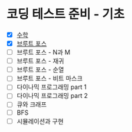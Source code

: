 # 코딩 테스트 준비 - 기초
- [X] [수학](https://github.com/soulchicken/AlgorithmSolved/blob/main/%EB%B0%B1%EC%A4%80/code.plus/%EC%BD%94%EB%94%A9%20%ED%85%8C%EC%8A%A4%ED%8A%B8%20%EC%A4%80%EB%B9%84%20-%20%EA%B8%B0%EC%B4%88/%EC%88%98%ED%95%99/%EC%88%98%ED%95%99.md)
- [X] [브루트 포스](https://github.com/soulchicken/AlgorithmSolved/blob/main/%EB%B0%B1%EC%A4%80/code.plus/%EC%BD%94%EB%94%A9%20%ED%85%8C%EC%8A%A4%ED%8A%B8%20%EC%A4%80%EB%B9%84%20-%20%EA%B8%B0%EC%B4%88/%EB%B8%8C%EB%A3%A8%ED%8A%B8%20%ED%8F%AC%EC%8A%A4/%EB%B8%8C%EB%A3%A8%ED%8A%B8%20%ED%8F%AC%EC%8A%A4.md)
- [ ] 브루트 포스 - N과 M
- [ ] 브루트 포스 - 재귀
- [ ] 브루트 포스 - 순열
- [ ] 브루트 포스 - 비트 마스크
- [ ] 다이나믹 프로그래밍 part 1
- [ ] 다이나믹 프로그래밍 part 2
- [ ] 큐와 크래프
- [ ] BFS
- [ ] 시뮬레이션과 구현